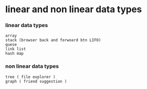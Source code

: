 # linear and non linear data types

### linear data types
    array  
    stack (browser back and forwoard btn LIFO)
    quese
    link list 
    hash map 

### non linear data types
    tree ( file explorer )
    graph ( friend suggestion )

